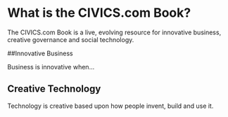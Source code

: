 # What is the CIVICS.com Book?

The CIVICS.com Book is a live, evolving resource for innovative business, creative governance and social technology.

##Innovative Business

Business is innovative when... 

## Creative Technology

Technology is creative based upon how people invent, build and use it.  
